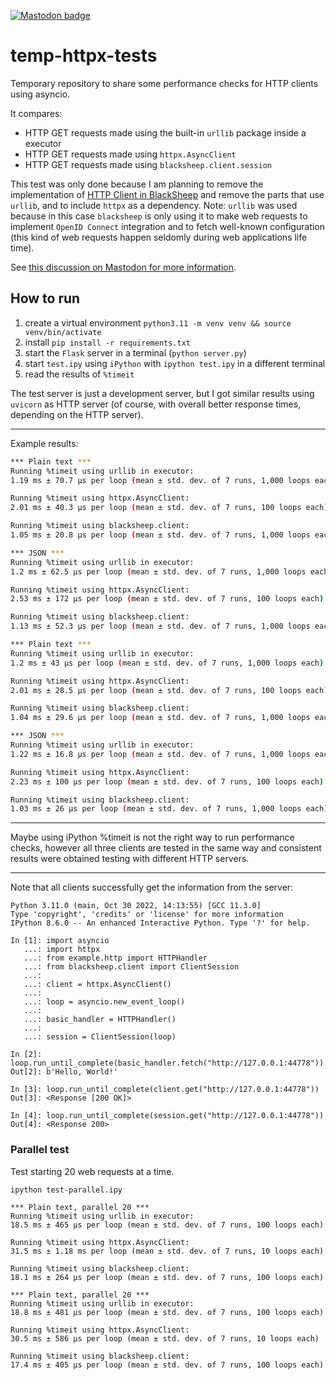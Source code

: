 [![Mastodon badge](https://img.shields.io/badge/Mastodon-Toot-purple?logo=mastodon&&labelColor=450657)](https://masto.ai/@robertoprevato/109401142597221543)

# temp-httpx-tests

Temporary repository to share some performance checks for HTTP clients using
asyncio.

It compares:

- HTTP GET requests made using the built-in `urllib` package inside a executor
- HTTP GET requests made using `httpx.AsyncClient`
- HTTP GET requests made using `blacksheep.client.session`

This test was only done because I am planning to remove the implementation of
[HTTP Client in BlackSheep](https://www.neoteroi.dev/blacksheep/#timeline) and
remove the parts that use `urllib`, and to include `httpx` as a dependency.
Note: `urllib` was used because in this case `blacksheep` is only using it to
make web requests to implement `OpenID Connect` integration and to fetch
well-known configuration (this kind of web requests happen seldomly during web
applications life time).

See [this discussion on Mastodon for more information](https://masto.ai/@robertoprevato/109401142597221543).

## How to run

1. create a virtual environment `python3.11 -m venv venv && source venv/bin/activate`
2. install `pip install -r requirements.txt`
3. start the `Flask` server in a terminal (`python server.py`)
4. start `test.ipy` using `iPython` with `ipython test.ipy` in a different terminal
5. read the results of `%timeit`

The test server is just a development server, but I got similar results using
`uvicorn` as HTTP server (of course, with overall better response times,
depending on the HTTP server).

---

Example results:

```bash
*** Plain text ***
Running %timeit using urllib in executor:
1.19 ms ± 70.7 µs per loop (mean ± std. dev. of 7 runs, 1,000 loops each)

Running %timeit using httpx.AsyncClient:
2.01 ms ± 40.3 µs per loop (mean ± std. dev. of 7 runs, 100 loops each)

Running %timeit using blacksheep.client:
1.05 ms ± 20.8 µs per loop (mean ± std. dev. of 7 runs, 1,000 loops each)

*** JSON ***
Running %timeit using urllib in executor:
1.2 ms ± 62.5 µs per loop (mean ± std. dev. of 7 runs, 1,000 loops each)

Running %timeit using httpx.AsyncClient:
2.53 ms ± 172 µs per loop (mean ± std. dev. of 7 runs, 100 loops each)

Running %timeit using blacksheep.client:
1.13 ms ± 52.3 µs per loop (mean ± std. dev. of 7 runs, 1,000 loops each)
```

```bash
*** Plain text ***
Running %timeit using urllib in executor:
1.2 ms ± 43 µs per loop (mean ± std. dev. of 7 runs, 1,000 loops each)

Running %timeit using httpx.AsyncClient:
2.01 ms ± 28.5 µs per loop (mean ± std. dev. of 7 runs, 100 loops each)

Running %timeit using blacksheep.client:
1.04 ms ± 29.6 µs per loop (mean ± std. dev. of 7 runs, 1,000 loops each)

*** JSON ***
Running %timeit using urllib in executor:
1.22 ms ± 16.8 µs per loop (mean ± std. dev. of 7 runs, 1,000 loops each)

Running %timeit using httpx.AsyncClient:
2.23 ms ± 100 µs per loop (mean ± std. dev. of 7 runs, 100 loops each)

Running %timeit using blacksheep.client:
1.03 ms ± 26 µs per loop (mean ± std. dev. of 7 runs, 1,000 loops each)
```

---

Maybe using iPython %timeit is not the right way to run performance checks,
however all three clients are tested in the same way and consistent results
were obtained testing with different HTTP servers.

---

Note that all clients successfully get the information from the server:

```ipython
Python 3.11.0 (main, Oct 30 2022, 14:13:55) [GCC 11.3.0]
Type 'copyright', 'credits' or 'license' for more information
IPython 8.6.0 -- An enhanced Interactive Python. Type '?' for help.

In [1]: import asyncio
   ...: import httpx
   ...: from example.http import HTTPHandler
   ...: from blacksheep.client import ClientSession
   ...:
   ...: client = httpx.AsyncClient()
   ...:
   ...: loop = asyncio.new_event_loop()
   ...:
   ...: basic_handler = HTTPHandler()
   ...:
   ...: session = ClientSession(loop)

In [2]: loop.run_until_complete(basic_handler.fetch("http://127.0.0.1:44778"))
Out[2]: b'Hello, World!'

In [3]: loop.run_until_complete(client.get("http://127.0.0.1:44778"))
Out[3]: <Response [200 OK]>

In [4]: loop.run_until_complete(session.get("http://127.0.0.1:44778"))
Out[4]: <Response 200>
```

### Parallel test

Test starting 20 web requests at a time.

```bash
ipython test-parallel.ipy
```

```
*** Plain text, parallel 20 ***
Running %timeit using urllib in executor:
18.5 ms ± 465 µs per loop (mean ± std. dev. of 7 runs, 100 loops each)

Running %timeit using httpx.AsyncClient:
31.5 ms ± 1.18 ms per loop (mean ± std. dev. of 7 runs, 10 loops each)

Running %timeit using blacksheep.client:
18.1 ms ± 264 µs per loop (mean ± std. dev. of 7 runs, 100 loops each)
```

```
*** Plain text, parallel 20 ***
Running %timeit using urllib in executor:
18.8 ms ± 481 µs per loop (mean ± std. dev. of 7 runs, 100 loops each)

Running %timeit using httpx.AsyncClient:
30.5 ms ± 586 µs per loop (mean ± std. dev. of 7 runs, 10 loops each)

Running %timeit using blacksheep.client:
17.4 ms ± 405 µs per loop (mean ± std. dev. of 7 runs, 100 loops each)
```
